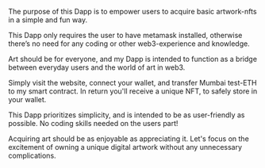 The purpose of this Dapp is to empower users to acquire basic artwork-nfts in a simple and fun way. 

This Dapp only requires the user to have metamask installed, otherwise there’s no need for any coding or other web3-experience and knowledge.

Art should be for everyone, and my Dapp is intended to function as a bridge between everyday users and the world of art in web3.

Simply visit the website, connect your wallet, and transfer Mumbai test-ETH to my smart contract.
In return you'll receive a unique NFT, to safely store in your wallet.

This Dapp prioritizes simplicity, and is intended to be as user-friendly as possible.
No coding skills needed on the users part!

Acquiring art should be as enjoyable as appreciating it. 
Let's focus on the excitement of owning a unique digital artwork without any unnecessary complications.
